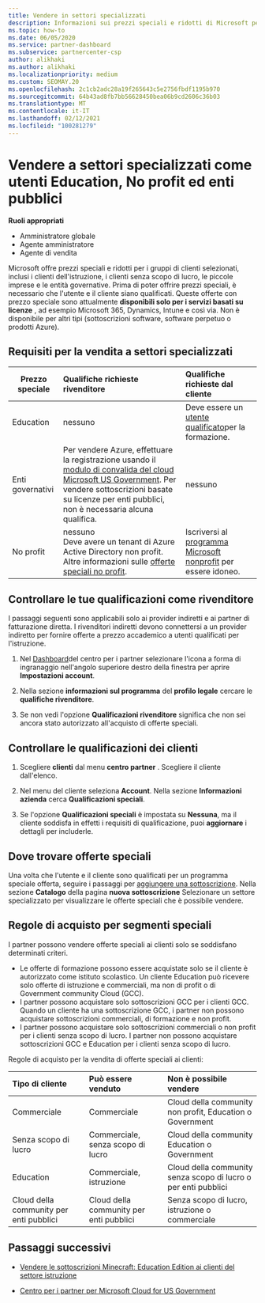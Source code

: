 ```yaml
---
title: Vendere in settori specializzati
description: Informazioni sui prezzi speciali e ridotti di Microsoft per determinati gruppi di clienti, inclusi i clienti dell'istruzione, i clienti senza scopo di lucro e gli utenti governativi.
ms.topic: how-to
ms.date: 06/05/2020
ms.service: partner-dashboard
ms.subservice: partnercenter-csp
author: alikhaki
ms.author: alikhaki
ms.localizationpriority: medium
ms.custom: SEOMAY.20
ms.openlocfilehash: 2c1cb2adc28a19f265643c5e2756fbdf1195b970
ms.sourcegitcommit: 64b43ad8fb7bb56628450bea06b9cd2606c36b03
ms.translationtype: MT
ms.contentlocale: it-IT
ms.lasthandoff: 02/12/2021
ms.locfileid: "100281279"
---
```

# <a name="sell-to-specialized-industries-like-education-non-profit-and-government-users"></a>Vendere a settori specializzati come utenti Education, No profit ed enti pubblici

**Ruoli appropriati**

- Amministratore globale
- Agente amministratore
- Agente di vendita

Microsoft offre prezzi speciali e ridotti per i gruppi di clienti selezionati, inclusi i clienti dell'istruzione, i clienti senza scopo di lucro, le piccole imprese e le entità governative. Prima di poter offrire prezzi speciali, è necessario che l'utente e il cliente siano qualificati. Queste offerte con prezzo speciale sono attualmente **disponibili solo per i servizi basati su licenze** , ad esempio Microsoft 365, Dynamics, Intune e così via. Non è disponibile per altri tipi (sottoscrizioni software, software perpetuo o prodotti Azure).

## <a name="requirements-to-sell-to-specialized-industries"></a>Requisiti per la vendita a settori specializzati

|**Prezzo speciale**   |**Qualifiche richieste rivenditore**   |**Qualifiche richieste dal cliente**   |
|----------------------------|:---------------------------------|:------------------------------------------|
|Education   |nessuno   | Deve essere un [utente qualificato](https://www.microsoftvolumelicensing.com/DocumentSearch.aspx?Mode=3&DocumentTypeId=7)per la formazione.   |
|Enti governativi   |Per vendere Azure, effettuare la registrazione usando il [modulo di convalida del cloud Microsoft US Government](https://azuregov.microsoft.com/csp). Per vendere sottoscrizioni basate su licenze per enti pubblici, non è necessaria alcuna qualifica.|   nessuno|
|No profit  |nessuno<br/> Deve avere un tenant di Azure Active Directory non profit.<br/> Altre informazioni sulle [offerte speciali no profit](https://assetsprod.microsoft.com/mpn/nonprofit-skus-in-csp-faq.pdf).   |Iscriversi al [programma Microsoft nonprofit](https://nonprofit.microsoft.com/#/register) per essere idoneo.   |

## <a name="check-your-reseller-qualifications"></a>Controllare le tue qualificazioni come rivenditore

I passaggi seguenti sono applicabili solo ai provider indiretti e ai partner di fatturazione diretta. I rivenditori indiretti devono connettersi a un provider indiretto per fornire offerte a prezzo accademico a utenti qualificati per l'istruzione.

1. Nel [Dashboard](https://partner.microsoft.com/dashboard)del centro per i partner selezionare l'icona a forma di ingranaggio nell'angolo superiore destro della finestra per aprire **Impostazioni account**.

2. Nella sezione **informazioni sul programma** del **profilo legale** cercare le **qualifiche rivenditore**.

3. Se non vedi l'opzione **Qualificazioni rivenditore** significa che non sei ancora stato autorizzato all'acquisto di offerte speciali.

## <a name="check-the-customer-qualifications"></a>Controllare le qualificazioni dei clienti

1. Scegliere **clienti** dal menu **centro partner** . Scegliere il cliente dall'elenco.

2. Nel menu del cliente seleziona **Account**. Nella sezione **Informazioni azienda** cerca **Qualificazioni speciali**.

3. Se l'opzione **Qualificazioni speciali** è impostata su **Nessuna**, ma il cliente soddisfa in effetti i requisiti di qualificazione, puoi **aggiornare** i dettagli per includerle.

## <a name="where-to-find-special-offers"></a>Dove trovare offerte speciali

Una volta che l'utente e il cliente sono qualificati per un programma speciale offerta, seguire i passaggi per [aggiungere una sottoscrizione](create-a-new-subscription.md). Nella sezione **Catalogo** della pagina **nuova sottoscrizione** Selezionare un settore specializzato per visualizzare le offerte speciali che è possibile vendere.

## <a name="purchase-rules-for-special-segments"></a>Regole di acquisto per segmenti speciali

I partner possono vendere offerte speciali ai clienti solo se soddisfano determinati criteri. 

- Le offerte di formazione possono essere acquistate solo se il cliente è autorizzato come istituto scolastico. Un cliente Education può ricevere solo offerte di istruzione e commerciali, ma non di profit o di Government community Cloud (GCC).
- I partner possono acquistare solo sottoscrizioni GCC per i clienti GCC. Quando un cliente ha una sottoscrizione GCC, i partner non possono acquistare sottoscrizioni commerciali, di formazione e non profit. 
- I partner possono acquistare solo sottoscrizioni commerciali o non profit per i clienti senza scopo di lucro. I partner non possono acquistare sottoscrizioni GCC e Education per i clienti senza scopo di lucro.

Regole di acquisto per la vendita di offerte speciali ai clienti:

|**Tipo di cliente**   |**Può essere venduto**   |**Non è possibile vendere**   |
|:----------------------------|:---------------------------------|:------------------------------------------|
| Commerciale |Commerciale | Cloud della community non profit, Education o Government |
| Senza scopo di lucro |Commerciale, senza scopo di lucro | Cloud della community Education o Government |
| Education |Commerciale, istruzione | Cloud della community senza scopo di lucro o per enti pubblici |
| Cloud della community per enti pubblici |Cloud della community per enti pubblici | Senza scopo di lucro, istruzione o commerciale |

## <a name="next-steps"></a>Passaggi successivi

- [Vendere le sottoscrizioni Minecraft: Education Edition ai clienti del settore istruzione](minecraft-subscriptions.md)

- [Centro per i partner per Microsoft Cloud for US Government](partner-center-for-microsoft-us-govt-cloud.md)
